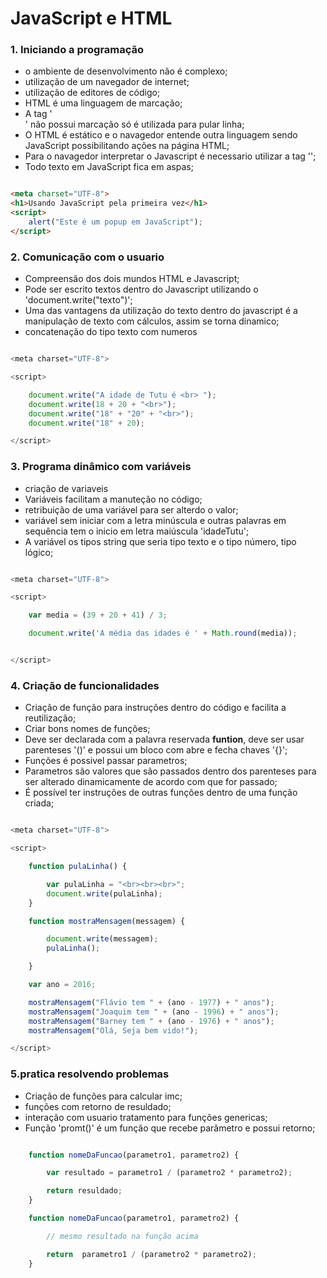 # JavaScript e HTML  


<h3>1. Iniciando a  programação </h3>

* o ambiente de desenvolvimento não é complexo;
* utilização de um navegador de internet;
* utilização de editores de código; 
* HTML é uma linguagem de marcação;
* A tag '<br>' não possui marcação só é utilizada para pular linha; 
* O HTML é estático e o navagedor entende outra linguagem sendo JavaScript possibilitando ações na página HTML; 
* Para o navagedor interpretar o Javascript é necessario utilizar a tag '<Script></script>';
* Todo texto em JavaScript fica em aspas;

``` html

<meta charset="UTF-8">
<h1>Usando JavaScript pela primeira vez</h1>
<script>
    alert("Este é um popup em JavaScript");
</script>

```

<h3>2. Comunicação com o usuario  </h3>

* Compreensão dos dois mundos HTML e Javascript; 
* Pode ser escrito textos dentro do Javascript utilizando o 'document.write("texto")';
* Uma das vantagens da utilização do texto dentro do javascript é a manipulação de texto com cálculos, assim se torna dinamico;
* concatenação do tipo texto com numeros 

```javascript

<meta charset="UTF-8">

<script>

    document.write("A idade de Tutu é <br> ");
    document.write(18 + 20 + "<br>");
    document.write("18" + "20" + "<br>");
    document.write("18" + 20);

</script>

```

<h3>3. Programa dinâmico com variáveis</h3>

* criação de variaveis 
* Variáveis facilitam a manuteção no código;
* retribuição de uma variável para ser alterdo o valor;
* variável sem iniciar com a letra minúscula e outras palavras em sequência tem  o inicio em letra maiúscula 'idadeTutu';
* A variável os tipos string que seria tipo texto e o tipo número, tipo lógico;


```javascript

<meta charset="UTF-8">

<script>

    var media = (39 + 20 + 41) / 3;

    document.write('A média das idades é ' + Math.round(media));


</script>

```

<h3>4. Criação de funcionalidades</h3>

* Criação de função para instruções dentro do código e facilita a reutilização;
* Criar bons nomes de funções; 
* Deve ser declarada com a palavra reservada <b>funtion</b>, deve ser usar parenteses '()' e possui um bloco com abre e fecha chaves '{}';
* Funções é possivel passar parametros;
* Parametros são valores que são passados dentro dos parenteses para ser alterado dinamicamente de acordo com que for passado;
* É possível ter instruções de  outras funções dentro de uma função criada; 

```javascript

<meta charset="UTF-8">

<script>

    function pulaLinha() {

        var pulaLinha = "<br><br><br>";
        document.write(pulaLinha);
    }

    function mostraMensagem(messagem) {

        document.write(messagem);
        pulaLinha();

    }

    var ano = 2016;

    mostraMensagem("Flávio tem " + (ano - 1977) + " anos");
    mostraMensagem("Joaquim tem " + (ano - 1996) + " anos");
    mostraMensagem("Barney tem " + (ano - 1976) + " anos");
    mostraMensagem("Olá, Seja bem vido!");

</script>

```
<h3>5.pratica resolvendo problemas </h3>

* Criação de funções para calcular imc; 
* funções com retorno de resuldado;
* interação com usuario tratamento para funções genericas;
* Função 'promt()' é um função que recebe parâmetro e possui retorno;


```javascript

    function nomeDaFuncao(parametro1, parametro2) {

        var resultado = parametro1 / (parametro2 * parametro2);

        return resuldado;
    }

    function nomeDaFuncao(parametro1, parametro2) {

        // mesmo resultado na função acima

        return  parametro1 / (parametro2 * parametro2);
    }

```